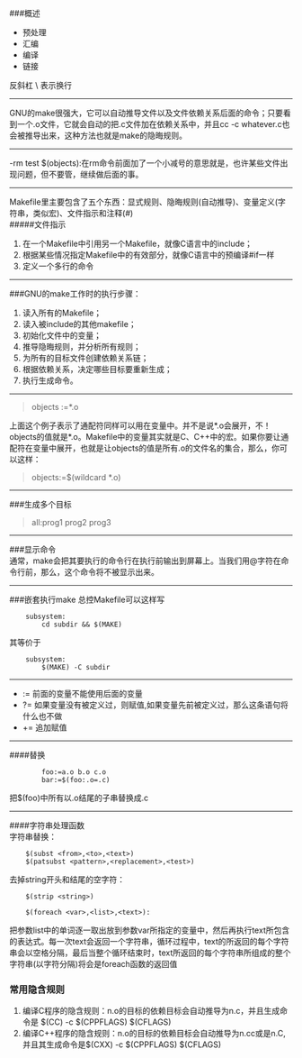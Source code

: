 ###概述  
* 预处理  
* 汇编 
* 编译
* 链接  

反斜杠 \ 表示换行
***  
GNU的make很强大，它可以自动推导文件以及文件依赖关系后面的命令；只要看到一个.o文件，它就会自动的把.c文件加在依赖关系中，并且cc -c whatever.c也会被推导出来，这种方法也就是make的隐晦规则。 
*** 
 
-rm test $(objects):在rm命令前面加了一个小减号的意思就是，也许某些文件出现问题，但不要管，继续做后面的事。
***  
Makefile里主要包含了五个东西：显式规则、隐晦规则(自动推导)、变量定义(字符串，类似宏)、文件指示和注释(#)  
#####文件指示  
1. 在一个Makefile中引用另一个Makefile，就像C语言中的include；
2. 根据某些情况指定Makefile中的有效部分，就像C语言中的预编译#if一样
3. 定义一个多行的命令

***  
###GNU的make工作时的执行步骤：
1. 读入所有的Makefile；
2. 读入被include的其他makefile；
3. 初始化文件中的变量；
4. 推导隐晦规则，并分析所有规则；
5. 为所有的目标文件创建依赖关系链；
6. 根据依赖关系，决定哪些目标要重新生成；
7. 执行生成命令。

***  
>objects :=*.o  
  
上面这个例子表示了通配符同样可以用在变量中。并不是说\*.o会展开，不！objects的值就是\*.o。Makefile中的变量其实就是C、C++中的宏。如果你要让通配符在变量中展开，也就是让objects的值是所有.o的文件名的集合，那么，你可以这样：  
>objects:=$(wildcard *.o)  

*** 
###生成多个目标  
>all:prog1 prog2 prog3  

***  
###显示命令  
通常，make会把其要执行的命令行在执行前输出到屏幕上。当我们用@字符在命令行前，那么，这个命令将不被显示出来。  

***  
###嵌套执行make 
总控Makefile可以这样写  
 
		subsystem:
			cd subdir && $(MAKE)
其等价于  
 
		subsystem:
			$(MAKE) -C subdir  
***  
- := 前面的变量不能使用后面的变量  
- ?= 如果变量没有被定义过，则赋值,如果变量先前被定义过，那么这条语句将什么也不做  
- += 追加赋值  
***  
####替换  

			foo:=a.o b.o c.o  
			bar:=$(foo:.o=.c)
 
把$(foo)中所有以.o结尾的子串替换成.c  
***  
####字符串处理函数  
字符串替换： 

		$(subst <from>,<to>,<text>) 
		$(patsubst <pattern>,<replacement>,<test>)  

去掉string开头和结尾的空字符：  

		$(strip <string>)  

		$(foreach <var>,<list>,<text>):  

把参数list中的单词逐一取出放到参数var所指定的变量中，然后再执行text所包含的表达式。每一次text会返回一个字符串，循环过程中，text的所返回的每个字符串会以空格分隔，最后当整个循环结束时，text所返回的每个字符串所组成的整个字符串(以字符分隔)将会是foreach函数的返回值  

### 常用隐含规则  
1. 编译C程序的隐含规则：n.o的目标的依赖目标会自动推导为n.c，并且生成命令是 $(CC) -c $(CPPFLAGS) $(CFLAGS)
2. 编译C++程序的隐含规则：n.o的目标的依赖目标会自动推导为n.cc或是n.C,并且其生成命令是$(CXX) -c $(CPPFLAGS) $(CFLAGS)
    
  




  


